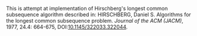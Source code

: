 This is attempt at implementation of Hirschberg's longest common subsequence algorithm described in: HIRSCHBERG, Daniel S. Algorithms for the longest common subsequence problem. *Journal of the ACM (JACM)*, 1977, 24.4: 664-675, DOI:[10.1145/322033.322044](https://doi.org/10.1145/322033.322044).

